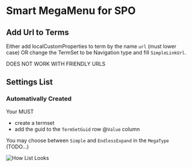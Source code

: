 # Smart MegaMenu for SPO

## Add Url to Terms

Either add localCustomProperties to term by the name `url` (must lower case) OR change the TermSet to be Navigation type and fill `SimpleLinkUrl`.

DOES NOT WORK WITH FRIENDLY URLS

## Settings List

### Automativally Created

Your MUST
* create a termset
* add the guid to the `TermSetGuid` row @`Value` column

You may choose between `Simple` and `EndlessExpand` in the `MegaType` (TODO...)

![How List Looks](https://github.com/bresleveloper/SPFx-Smart_MegaMenu/blob/master/readmeImage.jpg?raw=true)

